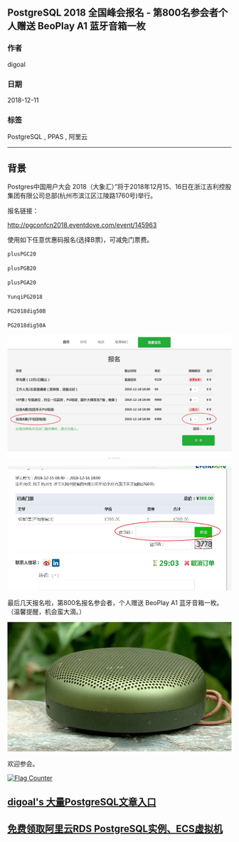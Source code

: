 ## PostgreSQL 2018 全国峰会报名 - 第800名参会者个人赠送 BeoPlay A1 蓝牙音箱一枚  
                                                                   
### 作者                                                                   
digoal                                                                   
                                                                   
### 日期                                                                   
2018-12-11                                                               
                                                                   
### 标签                                                                   
PostgreSQL , PPAS , 阿里云          
                                                                   
----                                                                   
                                                                   
## 背景     
Postgres中国用户大会 2018（大象汇）”将于2018年12月15、16日在浙江吉利控股集团有限公司总部(杭州市滨江区江陵路1760号)举行。  
  
报名链接：  
  
http://pgconfcn2018.eventdove.com/event/145963  
  
使用如下任意优惠码报名(选择B票)，可减免门票费。  
  
```  
plusPGC20    
  
plusPGB20        
  
plusPGA20      
  
YunqiPG2018    
  
PG2018dig50B   
  
PG2018dig50A   
```  
  
![pic](20181211_01_pic_002.jpg)  
  
![pic](20181211_01_pic_003.jpg)  
  
最后几天报名啦，第800名报名参会者，个人赠送 BeoPlay A1 蓝牙音箱一枚。（温馨提醒，机会蛮大滴。）  
  
![pic](20181211_01_pic_001.jpeg)  
  
欢迎参会。  
    
  
<a rel="nofollow" href="http://info.flagcounter.com/h9V1"  ><img src="http://s03.flagcounter.com/count/h9V1/bg_FFFFFF/txt_000000/border_CCCCCC/columns_2/maxflags_12/viewers_0/labels_0/pageviews_0/flags_0/"  alt="Flag Counter"  border="0"  ></a>  
  
  
## [digoal's 大量PostgreSQL文章入口](https://github.com/digoal/blog/blob/master/README.md "22709685feb7cab07d30f30387f0a9ae")
  
  
## [免费领取阿里云RDS PostgreSQL实例、ECS虚拟机](https://free.aliyun.com/ "57258f76c37864c6e6d23383d05714ea")
  
